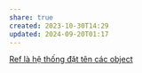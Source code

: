 ```yaml
---
share: true
created: 2023-10-30T14:29
updated: 2024-09-20T01:17
---
```

[Ref là hệ thống đặt tên các object](../Blob,%20tree,%20ref.%20B%E1%BA%A3n%20ch%E1%BA%A5t%20c%E1%BB%A7a%20Git/Ref%20l%C3%A0%20h%E1%BB%87%20th%E1%BB%91ng%20%C4%91%E1%BA%B7t%20t%C3%AAn%20c%C3%A1c%20object.md)
